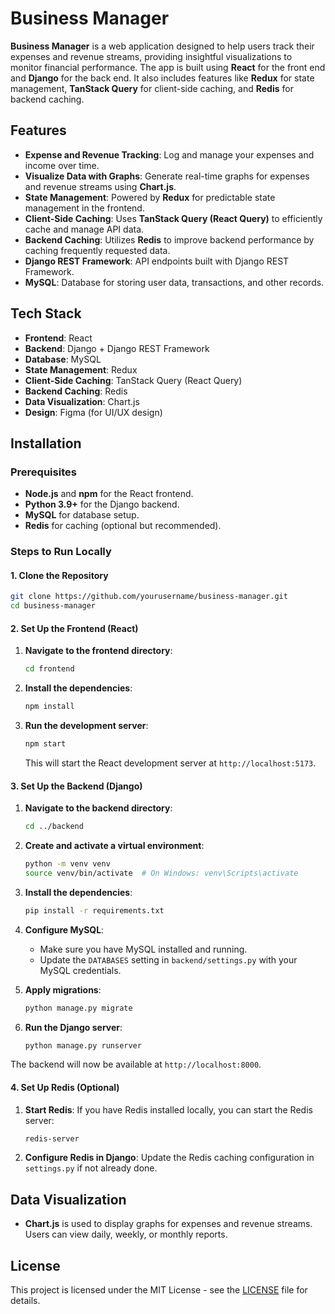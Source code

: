 # Business Manager

**Business Manager** is a web application designed to help users track their expenses and revenue streams, providing insightful visualizations to monitor financial performance. The app is built using **React** for the front end and **Django** for the back end. It also includes features like **Redux** for state management, **TanStack Query** for client-side caching, and **Redis** for backend caching.

## Features

- **Expense and Revenue Tracking**: Log and manage your expenses and income over time.
- **Visualize Data with Graphs**: Generate real-time graphs for expenses and revenue streams using **Chart.js**.
- **State Management**: Powered by **Redux** for predictable state management in the frontend.
- **Client-Side Caching**: Uses **TanStack Query (React Query)** to efficiently cache and manage API data.
- **Backend Caching**: Utilizes **Redis** to improve backend performance by caching frequently requested data.
- **Django REST Framework**: API endpoints built with Django REST Framework.
- **MySQL**: Database for storing user data, transactions, and other records.

## Tech Stack

- **Frontend**: React
- **Backend**: Django + Django REST Framework
- **Database**: MySQL
- **State Management**: Redux
- **Client-Side Caching**: TanStack Query (React Query)
- **Backend Caching**: Redis
- **Data Visualization**: Chart.js
- **Design**: Figma (for UI/UX design)

## Installation

### Prerequisites

- **Node.js** and **npm** for the React frontend.
- **Python 3.9+** for the Django backend.
- **MySQL** for database setup.
- **Redis** for caching (optional but recommended).
  
### Steps to Run Locally

#### 1. Clone the Repository

```bash
git clone https://github.com/yourusername/business-manager.git
cd business-manager
```

#### 2. Set Up the Frontend (React)

1. **Navigate to the frontend directory**:
   ```bash
   cd frontend
   ```
2. **Install the dependencies**:
   ```bash
   npm install
   ```
3. **Run the development server**:
   ```bash
   npm start
   ```
   This will start the React development server at `http://localhost:5173`.

#### 3. Set Up the Backend (Django)

1. **Navigate to the backend directory**:
   ```bash
   cd ../backend
   ```
2. **Create and activate a virtual environment**:
   ```bash
   python -m venv venv
   source venv/bin/activate  # On Windows: venv\Scripts\activate
   ```
3. **Install the dependencies**:
   ```bash
   pip install -r requirements.txt
   ```
4. **Configure MySQL**:
   - Make sure you have MySQL installed and running.
   - Update the `DATABASES` setting in `backend/settings.py` with your MySQL credentials.

5. **Apply migrations**:
   ```bash
   python manage.py migrate
   ```

6. **Run the Django server**:
   ```bash
   python manage.py runserver
   ```

The backend will now be available at `http://localhost:8000`.

#### 4. Set Up Redis (Optional)

1. **Start Redis**:
   If you have Redis installed locally, you can start the Redis server:

   ```bash
   redis-server
   ```

2. **Configure Redis in Django**:
   Update the Redis caching configuration in `settings.py` if not already done.

## Data Visualization

- **Chart.js** is used to display graphs for expenses and revenue streams. Users can view daily, weekly, or monthly reports.

## License

This project is licensed under the MIT License - see the [LICENSE](LICENSE) file for details.

